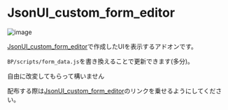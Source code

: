 # JsonUI_custom_form_editor

![image](https://github.com/Satoyans/JsonUI_custom_form_pack/assets/90595639/2c7db046-e193-4ab6-9d5f-7ea5e2a9ef79)

[JsonUI_custom_form_editor](https://github.com/Satoyans/JsonUI_custom_form_editor)で作成したUIを表示するアドオンです。

`BP/scripts/form_data.js`を書き換えることで更新できます(多分)。

自由に改変してもらって構いません

配布する際は[JsonUI_custom_form_editor](https://github.com/Satoyans/JsonUI_custom_form_editor)のリンクを乗せるようにしてください。
